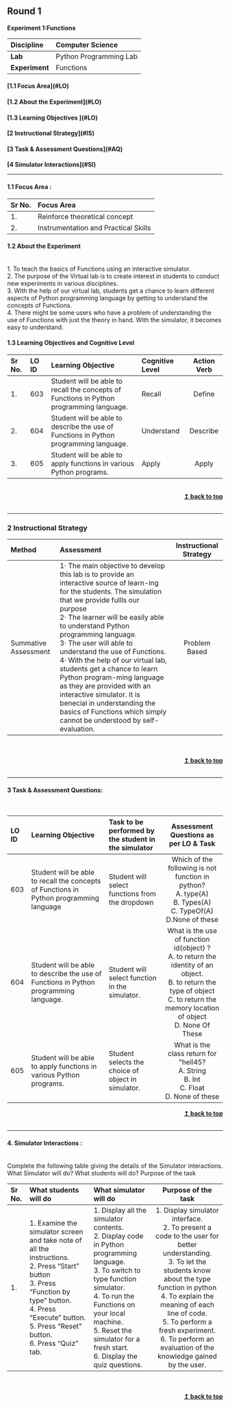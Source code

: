 ## Round 1

<p align="center">

<b> Experiment 1:Functions</b> <a name="top"></a> <br>

</p>

| <b>Discipline      | </b> Computer Science  |
| :----------------- | :--------------------- |
| <b> Lab</b>        | Python Programming Lab |
| <b> Experiment</b> | Functions              |

<h4> [1.1 Focus Area](#LO)
<h4> [1.2 About the Experiment](#LO)
<h4> [1.3 Learning Objectives ](#LO)
<h4> [2 Instructional Strategy](#IS)
<h4> [3 Task & Assessment Questions](#AQ)
<h4> [4 Simulator Interactions](#SI)
<hr>

<a name="LO"></a>

#### 1.1 Focus Area : 
Sr No. |  Focus Area
:--|:--|
1. | Reinforce theoretical concept
2. | Instrumentation and Practical Skills

#### 1.2 About the Experiment

<br/>1. To teach the basics of Functions using an interactive simulator.
<br/>2. The purpose of the Virtual lab is to create interest in students to conduct new experiments in various disciplines.
<br/>3. With the help of our virtual lab, students get a chance to learn different aspects of Python programming language by getting to understand the concepts of Functions.
<br/>4. There might be some users who have a problem of understanding the use of Functions with just the theory in hand. With the simulator, it becomes easy to understand.

#### 1.3 Learning Objectives and Cognitive Level


Sr No. |  LO ID |    Learning Objective  | Cognitive Level | Action Verb
:--|:--|:--|:--|:-:
1.| 603 | Student will be able to recall the concepts of Functions in Python programming language. | Recall | Define
2.| 604 | Student will be able to describe the use of Functions in Python programming language. | Understand| Describe
3.| 605 | Student will be able to apply functions in various Python programs. | Apply | Apply

<br/>
<div align="right">
    <b><a href="#top">↥ back to top</a></b>
</div>
<br/>
<hr>
<a name="IS"></a>

<h3> 2 Instructional Strategy</h3>

Method  | Assessment | Instructional Strategy
:--|:--|:-:
Summative Assessment | 1·  The main objective to develop this lab is to provide an interactive source of learn-ing for the students. The simulation that we provide fullls our purpose <br>2· The learner will be easily able to understand Python programming language.<br>3·  The user will able to understand the use of Functions.<br>4· With the help of our virtual lab, students get a chance to learn Python program-ming language as they are provided with an interactive simulator. It is benecial in understanding the basics of Functions which simply cannot be understood by self-evaluation. | Problem Based
  

<br>
 <div align="justify">
  
<br/>
<div align="right">
    <b><a href="#top">↥ back to top</a></b>
</div>
<br/>
<hr>

<a name="AQ"></a>

#### 3 Task & Assessment Questions:
<br>

LO ID |    Learning Objective  | Task to be performed by <br> the student  in the simulator | Assessment Questions as per LO & Task
:--|:--|:--|:-:
603 | Student will be able to recall the concepts of Functions in Python programming language | Student will select functions from the dropdown | Which of the following is not function in python?  <br> A. type(A) <br> B. Types(A) <br> C. TypeOf(A) <br> D.None of these
604 | Student will be able to describe the use of Functions in Python programming language. | Student will select function in the simulator. | What is the use of function id(object) ? <br> A. to return the identity of an object. <br> B. to return the type of object <br> C. to return the memory location of object <br>D. None Of These
605 | Student will be able to apply functions in various Python programs. | Student selects the choice of object in simulator. | What is the class return for "hell45?<br> A. String <br> B. Int <br> C. Float <br> D. None of these

<div align="right">
    <b><a href="#top">↥ back to top</a></b>
</div>
<br/>
<hr>

<a name="AQ"></a>

#### 4. Simulator Interactions :

<br>Complete the following table giving the details of the Simulator interactions.
What Simulator will do? What students will do? Purpose of the task

| Sr No. | What students will do| What simulator will do | Purpose of the task                                   |
| :----- | :------------------------------------------------------------------ | :------------------------------------------- | :-------------------------------------------------------------------------------------: |
| 1.     | 1.  Examine the simulator screen and take note of all the instructions. <br>2. Press “Start” button <br>3. Press “Function by type” button.<br>4. Press “Execute” button.<br>5. Press “Reset" button.<br>6. Press “Quiz” tab. |1. Display all the simulator contents. <br>2.  Display code in Python programming language. <br>3. To switch to type function simulator. <br>4.  To run the Functions on your local machine.<br>5. Reset the simulator for a fresh start.<br>6.  Display the quiz questions. | 1. Display simulator interface. <br>2. To present a code to the user for better understanding.<br>3. To let the students know about the type function in python <br>4. To explain the meaning of each line of code.<br>5. To perform a fresh experiment.<br>6. To perform an evaluation of the knowledge gained by the user.

 <br>

 <br/>
<div align="right">
    <b><a href="#top">↥ back to top</a></b>
</div>
<br/>
